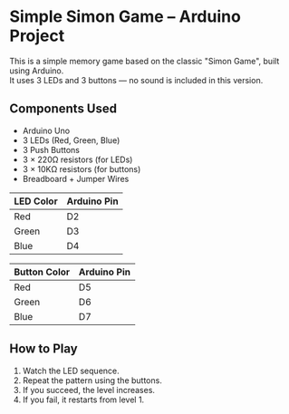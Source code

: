 # Simple Simon Game – Arduino Project

This is a simple memory game based on the classic "Simon Game", built using Arduino.  
It uses 3 LEDs and 3 buttons — no sound is included in this version.

## Components Used
- Arduino Uno
- 3 LEDs (Red, Green, Blue)
- 3 Push Buttons
- 3 × 220Ω resistors (for LEDs)
- 3 × 10KΩ resistors (for buttons)
- Breadboard + Jumper Wires

| LED Color | Arduino Pin |
|-----------|-------------|
| Red       | D2          |
| Green     | D3          |
| Blue      | D4          |

| Button Color | Arduino Pin |
|--------------|-------------|
| Red          | D5          |
| Green        | D6          |
| Blue         | D7          |

## How to Play
1. Watch the LED sequence.
2. Repeat the pattern using the buttons.
3. If you succeed, the level increases.
4. If you fail, it restarts from level 1.
